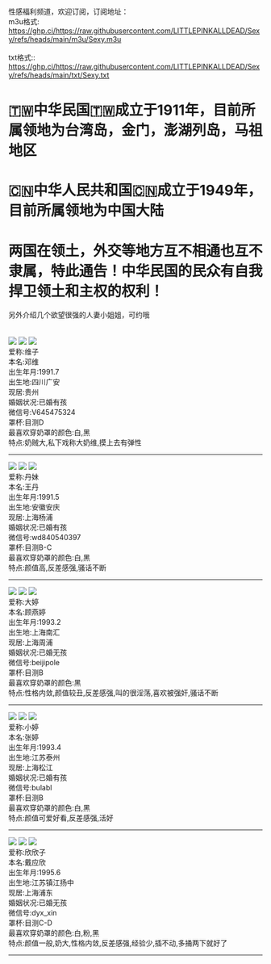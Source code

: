 <br>性感福利频道，欢迎订阅，订阅地址：
<br>m3u格式:</br>https://ghp.ci/https://raw.githubusercontent.com/LITTLEPINKALLDEAD/Sexy/refs/heads/main/m3u/Sexy.m3u</br>
<br>txt格式::</br>https://ghp.ci/https://raw.githubusercontent.com/LITTLEPINKALLDEAD/Sexy/refs/heads/main/txt/Sexy.txt</br>

# 🇹🇼中华民国🇹🇼成立于1911年，目前所属领地为台湾岛，金门，澎湖列岛，马祖地区
# 🇨🇳中华人民共和国🇨🇳成立于1949年，目前所属领地为中国大陆
# 两国在领土，外交等地方互不相通也互不隶属，特此通告！中华民国的民众有自我捍卫领土和主权的权利！

另外介绍几个欲望很强的人妻小姐姐，可约哦</br></br></br>
<img src=https://github.com/LITTLEPINKALLDEAD/Sexy/blob/main/Images/%E5%A4%A7%E5%A5%B6%E7%BB%B4/vv%20(5).png />
<img src=https://github.com/LITTLEPINKALLDEAD/Sexy/blob/main/Images/%E5%A4%A7%E5%A5%B6%E7%BB%B4/jh-55-RUN1-1680091779376-dreamtime.png />
<img src=https://github.com/LITTLEPINKALLDEAD/Sexy/blob/main/Images/%E5%A4%A7%E5%A5%B6%E7%BB%B4/jh-85-RUN1-1680091479198-dreamtime.png />
<br>爱称:维子
<br>本名:邓维
<br>出生年月:1991.7
<br>出生地:四川广安
<br>现居:贵州
<br>婚姻状况:已婚有孩
<br>微信号:V645475324
<br>罩杯:目测D
<br>最喜欢穿奶罩的颜色:白,黑
<br>特点:奶贼大,私下戏称大奶维,摸上去有弹性</br>

------------------------------------------------------------------------------------------------------------------------
<img src=https://github.com/LITTLEPINKALLDEAD/Sexy/blob/main/Images/%E4%B8%B9%E5%A6%B9/dm%20(1).png />
<img src=https://github.com/LITTLEPINKALLDEAD/Sexy/blob/main/Images/%E4%B8%B9%E5%A6%B9/psb-7-RUN1-1680088563174-dreamtime.png />
<img src=https://github.com/LITTLEPINKALLDEAD/Sexy/blob/main/Images/%E4%B8%B9%E5%A6%B9/dm%20(5).png />
<br>爱称:丹妹
<br>本名:王丹
<br>出生年月:1991.5
<br>出生地:安徽安庆
<br>现居:上海杨浦
<br>婚姻状况:已婚有孩
<br>微信号:wd840540397
<br>罩杯:目测B-C
<br>最喜欢穿奶罩的颜色:白,黑
<br>特点:颜值高,反差感强,骚话不断</br>

------------------------------------------------------------------------------------------------------------------------
<img src=https://github.com/LITTLEPINKALLDEAD/Sexy/blob/main/Images/mt/mt.jpg />
<img src=https://github.com/LITTLEPINKALLDEAD/Sexy/blob/main/Images/mt/mt%20(3).png />
<img src=https://github.com/LITTLEPINKALLDEAD/Sexy/blob/main/Images/mt/mt-20240220073521-RUN1-1708386066491-dreamtime.png />
<br>爱称:大婷
<br>本名:顾燕婷
<br>出生年月:1993.2
<br>出生地:上海南汇
<br>现居:上海周浦
<br>婚姻状况:已婚无孩
<br>微信号:beijipole
<br>罩杯:目测B
<br>最喜欢穿奶罩的颜色:黑
<br>特点:性格内敛,颜值较丑,反差感强,叫的很淫荡,喜欢被强奸,骚话不断</br>

------------------------------------------------------------------------------------------------------------------------
<img src=https://github.com/LITTLEPINKALLDEAD/Sexy/blob/main/Images/tt/tt%20(4).png />
<img src=https://github.com/LITTLEPINKALLDEAD/Sexy/blob/main/Images/tt/tt-39-RUN1-1680093160200-dreamtime.png />
<img src=https://github.com/LITTLEPINKALLDEAD/Sexy/blob/main/Images/tt/tt8.png />
<br>爱称:小婷
<br>本名:张婷
<br>出生年月:1993.4
<br>出生地:江苏泰州
<br>现居:上海松江
<br>婚姻状况:已婚有孩
<br>微信号:bulabl
<br>罩杯:目测B
<br>最喜欢穿奶罩的颜色:白,黑
<br>特点:颜值可爱好看,反差感强,活好</br>

------------------------------------------------------------------------------------------------------------------------
<img src=https://github.com/LITTLEPINKALLDEAD/Sexy/blob/main/Images/twinkle/twinkle_1.jpg />
<img src=https://github.com/LITTLEPINKALLDEAD/Sexy/blob/main/Images/twinkle/twinkle_2.jpg />
<img src=https://github.com/LITTLEPINKALLDEAD/Sexy/blob/main/Images/twinkle/twinkle_6.jpg />
<br>爱称:欣欣子
<br>本名:戴应欣
<br>出生年月:1995.6
<br>出生地:江苏镇江扬中
<br>现居:上海浦东
<br>婚姻状况:已婚无孩
<br>微信号:dyx_xin
<br>罩杯:目测C-D
<br>最喜欢穿奶罩的颜色:白,粉,黑
<br>特点:颜值一般,奶大,性格内敛,反差感强,经验少,插不动,多捅两下就好了</br>

------------------------------------------------------------------------------------------------------------------------


